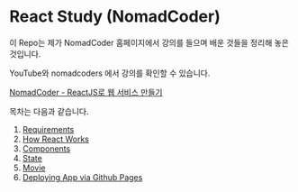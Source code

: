 # React Study (NomadCoder)

이 Repo는 제가 NomadCoder 홈페이지에서 강의를 들으며 배운 것들을 정리해 놓은 것입니다.

YouTube와 nomadcoders 에서 강의를 확인할 수 있습니다.

[NomadCoder - ReactJS로 웹 서비스 만들기](https://academy.nomadcoders.co/p/reactjs-fundamentals)


목차는 다음과 같습니다.

1. [Requirements](1.Requirements.md)
2. [How React Works](2.How_React_Works.md)
3. [Components](3.Component.md)
4. [State](4.State.md)
5. [Movie](5.Movie.md)
5. [Deploying App via Github Pages](6.Deploying_App_via_Github_Pages.md)


